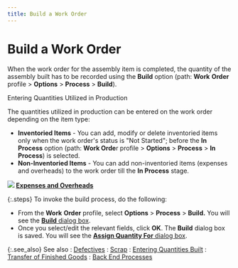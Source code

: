 ```yaml
---
title: Build a Work Order
---
```


# Build a Work Order


When the work order for the assembly item is completed, the quantity  of the assembly built has to be recorded using the **Build**  option (path: **Work** **Order**  profile > **Options** > **Process** > **Build**).


Entering Quantities Utilized in Production


The quantities utilized in production can be entered on the work order  depending on the item type:

- **Inventoried 
 Items** - You can add, modify or delete inventoried items only when  the work order's status is "Not Started"; before the **In 
 Process** option (path: **Work Orde**r  profile > **Options** > **Process** > **In 
 Process**) is selected.
- **Non-Inventoried 
 Items** - You can add non-inventoried items (expenses and overheads)  to the work order till the **In Process** stage.



**![]({{site.ba_baseurl}}/img/lens.gif) [Expenses  and Overheads]({{site.ba_baseurl}}/misc/build_work_orders_expenses_and_overheads_work_order_profile_assembly_content.html)**


{:.steps}
To invoke the build process, do the following:

- From the **Work** **Order**  profile, select **Options** > **Process** > **Build.** You will see the [**Build** dialog box]({{site.ba_baseurl}}/prod-asm/building-wo/entering-qty-built/the_build_profile.html).
- Once you select/edit  the relevant fields, click **OK**.  The **Build** dialog box is saved.  You will see the [**Assign Quantity For** dialog box]({{site.ba_baseurl}}/prod-asm/building-wo/entering-qty-built/trans-fnshd-goods/assign_quantity_profile.html).



{:.see_also}
See also
: [Defectives]({{site.ba_baseurl}}/prod-asm/building-wo/defectives-and-scrap/defective_items_work_order_profile_process_build_assembly.html)
: [Scrap]({{site.ba_baseurl}}/prod-asm/building-wo/defectives-and-scrap/scrap_work_order_assembly_content.html)
: [Entering  Quantities Built]({{site.ba_baseurl}}/prod-asm/building-wo/entering-qty-built/entering_quantities_built.html)
: [Transfer  of Finished Goods]({{site.ba_baseurl}}/prod-asm/building-wo/entering-qty-built/trans-fnshd-goods/transfer_of_finished_goods_building_assemblies_content.html)
: [Back End  Processes]({{site.ba_baseurl}}/prod-asm/building-wo/entering-qty-built/back-proc/back_end_processes_built.html)
